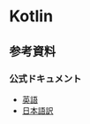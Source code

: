 # Kotlin

## 参考資料

### 公式ドキュメント

- [英語](https://kotlinlang.org/docs/reference/)
- [日本語訳](https://dogwood008.github.io/kotlin-web-site-ja/docs/reference/)